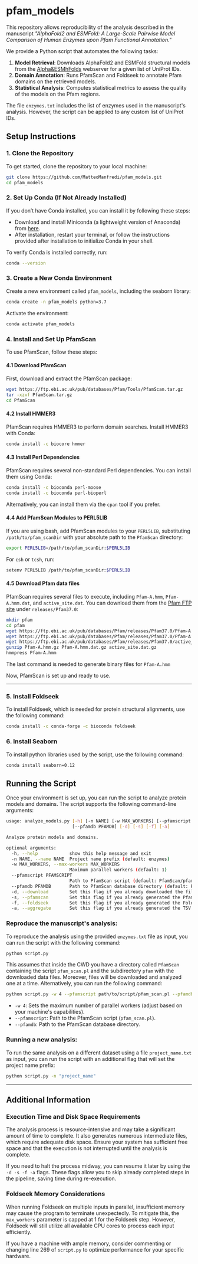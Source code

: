 # pfam_models

This repository allows reproducibility of the analysis described in the manuscript *"AlphaFold2 and ESMFold: A Large-Scale Pairwise Model Comparison of Human Enzymes upon Pfam Functional Annotation."* 

We provide a Python script that automates the following tasks:  
1. **Model Retrieval**: Downloads AlphaFold2 and ESMFold structural models from the [Alpha&ESMhFolds](https://alpha-esmhfolds.biocomp.unibo.it/) webserver for a given list of UniProt IDs.  
2. **Domain Annotation**: Runs PfamScan and Foldseek to annotate Pfam domains on the retrieved models.  
3. **Statistical Analysis**: Computes statistical metrics to assess the quality of the models on the Pfam regions.

The file `enzymes.txt` includes the list of enzymes used in the manuscript's analysis. However, the script can be applied to any custom list of UniProt IDs.

## Setup Instructions

### 1. Clone the Repository

To get started, clone the repository to your local machine:

```bash
git clone https://github.com/MatteoManfredi/pfam_models.git
cd pfam_models
```

### 2. Set Up Conda (If Not Already Installed)

If you don’t have Conda installed, you can install it by following these steps:

- Download and install Miniconda (a lightweight version of Anaconda) from [here](https://docs.conda.io/en/latest/miniconda.html).
- After installation, restart your terminal, or follow the instructions provided after installation to initialize Conda in your shell.

To verify Conda is installed correctly, run:

```bash
conda --version
```

### 3. Create a New Conda Environment

Create a new environment called `pfam_models`, including the seaborn library:

```bash
conda create -n pfam_models python=3.7
```

Activate the environment:

```bash
conda activate pfam_models
```

### 4. Install and Set Up PfamScan

To use PfamScan, follow these steps:

#### 4.1 Download PfamScan

First, download and extract the PfamScan package:

```bash
wget https://ftp.ebi.ac.uk/pub/databases/Pfam/Tools/PfamScan.tar.gz
tar -xzvf PfamScan.tar.gz
cd PfamScan
```

#### 4.2 Install HMMER3

PfamScan requires HMMER3 to perform domain searches. Install HMMER3 with Conda:

```bash
conda install -c biocore hmmer
```

#### 4.3 Install Perl Dependencies

PfamScan requires several non-standard Perl dependencies. You can install them using Conda:

```bash
conda install -c bioconda perl-moose
conda install -c bioconda perl-bioperl
```

Alternatively, you can install them via the `cpan` tool if you prefer.

#### 4.4 Add PfamScan Modules to PERL5LIB

If you are using bash, add PfamScan modules to your `PERL5LIB`, substituting `/path/to/pfam_scanDir` with your absolute path to the `PfamScan` directory:

```bash
export PERL5LIB=/path/to/pfam_scanDir:$PERL5LIB
```

For `csh` or `tcsh`, run:

```bash
setenv PERL5LIB /path/to/pfam_scanDir:$PERL5LIB
```

#### 4.5 Download Pfam data files

PfamScan requires several files to execute, including `Pfam-A.hmm`, `Pfam-A.hmm.dat`, and `active_site.dat`. You can download them from the [Pfam FTP site](ftp://ftp.ebi.ac.uk/pub/databases/Pfam/) under `releases/Pfam37.0`:

```bash
mkdir pfam
cd pfam
wget https://ftp.ebi.ac.uk/pub/databases/Pfam/releases/Pfam37.0/Pfam-A.hmm.gz
wget https://ftp.ebi.ac.uk/pub/databases/Pfam/releases/Pfam37.0/Pfam-A.hmm.dat.gz
wget https://ftp.ebi.ac.uk/pub/databases/Pfam/releases/Pfam37.0/active_site.dat.gz
gunzip Pfam-A.hmm.gz Pfam-A.hmm.dat.gz active_site.dat.gz
hmmpress Pfam-A.hmm
```

The last command is needed to generate binary files for `Pfam-A.hmm`

Now, PfamScan is set up and ready to use.

---

### 5. Install Foldseek

To install Foldseek, which is needed for protein structural alignments, use the following command:

```bash
conda install -c conda-forge -c bioconda foldseek
```

### 6. Install Seaborn

To install python libraries used by the script, use the following command:

```bash
conda install seaborn=0.12
```

## Running the Script

Once your environment is set up, you can run the script to analyze protein models and domains. The script supports the following command-line arguments:

```bash
usage: analyze_models.py [-h] [-n NAME] [-w MAX_WORKERS] [--pfamscript PFAMSCRIPT]
                         [--pfamdb PFAMDB] [-d] [-s] [-f] [-a]

Analyze protein models and domains.

optional arguments:
  -h, --help            show this help message and exit
  -n NAME, --name NAME  Project name prefix (default: enzymes)
  -w MAX_WORKERS, --max-workers MAX_WORKERS
                        Maximum parallel workers (default: 1)
  --pfamscript PFAMSCRIPT
                        Path to PfamScan script (default: PfamScan/pfam_scan.pl)
  --pfamdb PFAMDB       Path to PfamScan database directory (default: PfamScan/pfam/)
  -d, --download        Set this flag if you already downloaded the files from the webserver.
  -s, --pfamscan        Set this flag if you already generated the PfamScan results.
  -f, --foldseek        Set this flag if you already generated the Foldseek results.
  -a, --aggregate       Set this flag if you already generated the TSV file.
```

### Reproduce the manuscript's analysis:

To reproduce the analysis using the provided `enzymes.txt` file as input, you can run the script with the following command:

```bash
python script.py
```

This assumes that inside the CWD you have a directory called `PfamScan` containing the script `pfam_scan.pl` and the subdirectory `pfam` with the downloaded data files. Moreover, files will be downloaded and analyzed one at a time. Alternatively, you can run the following command:

```bash
python script.py -w 4 --pfamscript path/to/script/pfam_scan.pl --pfamdb path/to/data/files/
```

- `-w 4`: Sets the maximum number of parallel workers (adjust based on your machine's capabilities).
- `--pfamscript`: Path to the PfamScan script (`pfam_scan.pl`).
- `--pfamdb`: Path to the PfamScan database directory.

### Running a new analysis:

To run the same analysis on a different dataset using a file `project_name.txt` as input, you can run the script with an additional flag that will set the project name prefix:

```bash
python script.py -n "project_name"
```

---

## Additional Information

### Execution Time and Disk Space Requirements  
The analysis process is resource-intensive and may take a significant amount of time to complete. It also generates numerous intermediate files, which require adequate disk space. Ensure your system has sufficient free space and that the execution is not interrupted until the analysis is complete.  

If you need to halt the process midway, you can resume it later by using the `-d -s -f -a` flags. These flags allow you to skip already completed steps in the pipeline, saving time during re-execution.

### Foldseek Memory Considerations  
When running Foldseek on multiple inputs in parallel, insufficient memory may cause the program to terminate unexpectedly. To mitigate this, the `max_workers` parameter is capped at 1 for the Foldseek step. However, Foldseek will still utilize all available CPU cores to process each input efficiently.  

If you have a machine with ample memory, consider commenting or changing line 269 of `script.py` to optimize performance for your specific hardware.
